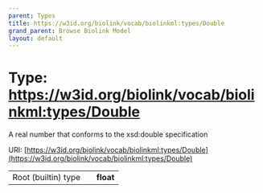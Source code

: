 ```yaml
---
parent: Types
title: https://w3id.org/biolink/vocab/biolinkml:types/Double
grand_parent: Browse Biolink Model
layout: default
---
```


# Type: https://w3id.org/biolink/vocab/biolinkml:types/Double


A real number that conforms to the xsd:double specification

URI: [https://w3id.org/biolink/vocab/biolinkml:types/Double](https://w3id.org/biolink/vocab/biolinkml:types/Double)

|  |  |  |
| --- | --- | --- |
| Root (builtin) type | | **float** |
